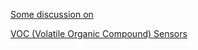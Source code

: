 [Some discussion on](https://conservationx.com/lab/projects/wildnose/430)

[VOC (Volatile Organic Compound) Sensors](https://www.seeedstudio.com/Grove-VOC-and-eCO2-Gas-Sensor-SGP30.html)
